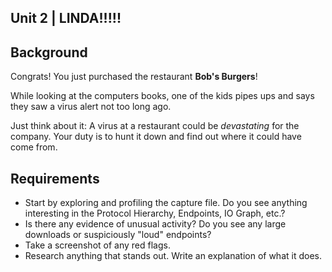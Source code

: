 ## Unit 2 | LINDA!!!!!

## Background

Congrats! You just purchased the restaurant **Bob's Burgers**!

While looking at the computers books, one of the kids pipes ups and says they saw a virus alert not too long ago.

Just think about it: A virus at a restaurant could be *devastating* for the company. Your duty is to hunt it down and find out where it could have come from.

## Requirements

- Start by exploring and profiling the capture file. Do you see anything interesting in the Protocol Hierarchy, Endpoints, IO Graph, etc.?
- Is there any evidence of unusual activity? Do you see any large downloads or suspiciously "loud" endpoints?
- Take a screenshot of any red flags.
- Research anything that stands out. Write an explanation of what it does.
